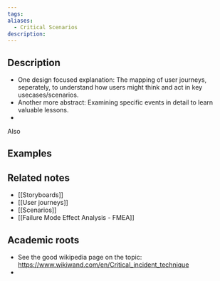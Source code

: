 ```yaml
---
tags: 
aliases:
  - Critical Scenarios
description:
---
```


## Description
- One design focused explanation: The mapping of user journeys, seperately, to understand how users might think and act in key usecases/scenarios.
- Another more abstract: Examining specific events in detail to learn valuable lessons.
- 

Also 

## Examples 


## Related notes 
- [[Storyboards]]
- [[User journeys]]
- [[Scenarios]]
- [[Failure Mode Effect Analysis - FMEA]]
## Academic roots
- See the good wikipedia page on the topic: https://www.wikiwand.com/en/Critical_incident_technique
- 